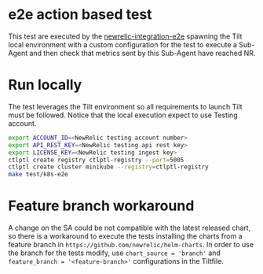 # e2e action based test

This test are executed by the [newrelic-integration-e2e](https://github.com/newrelic/newrelic-integration-e2e-action/tree/main) spawning the Tilt local environment with a custom configuration for the test to execute a Sub-Agent and then check that metrics sent by this Sub-Agent have reached NR.

# Run locally
The test leverages the Tilt environment so all requirements to launch Tilt must be followed.
Notice that the local execution expect to use Testing account.

```bash
export ACCOUNT_ID=<NewRelic testing account number>
export API_REST_KEY=<NewRelic testing api rest key>
export LICENSE_KEY=<NewRelic testing ingest key>
ctlptl create registry ctlptl-registry --port=5005
ctlptl create cluster minikube --registry=ctlptl-registry
make test/k8s-e2e
```

# Feature branch workaround 

A change on the SA could be not compatible with the latest released chart, so there is a workaround to execute the tests installing the charts from a feature branch in `https://github.com/newrelic/helm-charts`.
In order to use the branch for the tests modify, use `chart_source = 'branch'` and `feature_branch = '<feature-branch>'` configurations in the Tiltfile.
